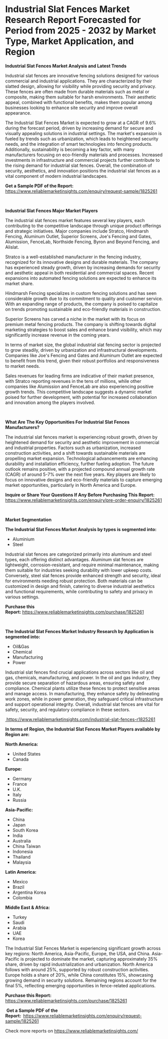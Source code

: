 <p><h1>Industrial Slat Fences Market Research Report Forecasted for Period from 2025 -  2032 by Market Type, Market Application, and Region</h1></p><p><strong>Industrial Slat Fences Market Analysis and Latest Trends</strong></p>
<p><p>Industrial slat fences are innovative fencing solutions designed for various commercial and industrial applications. They are characterized by their slatted design, allowing for visibility while providing security and privacy. These fences are often made from durable materials such as metal or composite, making them suitable for harsh environments. Their aesthetic appeal, combined with functional benefits, makes them popular among businesses looking to enhance site security and improve overall appearance.</p><p>The Industrial Slat Fences Market is expected to grow at a CAGR of 9.6% during the forecast period, driven by increasing demand for secure and visually appealing solutions in industrial settings. The market's expansion is fueled by trends such as urbanization, which leads to heightened security needs, and the integration of smart technologies into fencing products. Additionally, sustainability is becoming a key factor, with many manufacturers focusing on eco-friendly materials and processes. Increased investments in infrastructure and commercial projects further contribute to the rising demand for industrial slat fences. Overall, the combination of security, aesthetics, and innovation positions the industrial slat fences as a vital component of modern industrial landscapes.</p></p>
<p><strong>Get a Sample PDF of the Report:&nbsp;</strong> <a href="https://www.reliablemarketinsights.com/enquiry/request-sample/1825261?utm_campaign=2533&utm_medium=2&utm_source=Github&utm_content=ia&utm_term=27022025&utm_id=industrial-slat-fences">https://www.reliablemarketinsights.com/enquiry/request-sample/1825261</a></p>
<p>&nbsp;</p>
<p><strong>Industrial Slat Fences Major Market Players</strong></p>
<p><p>The industrial slat fences market features several key players, each contributing to the competitive landscape through unique product offerings and strategic initiatives. Major companies include Stratco, Hindmarsh Fencing, Aluminum Outlet, Superior Screens, Joe's Fencing and Gates, Alumission, FenceLab, Northside Fencing, Byron and Beyond Fencing, and Alislat.</p><p>Stratco is a well-established manufacturer in the fencing industry, recognized for its innovative designs and durable materials. The company has experienced steady growth, driven by increasing demands for security and aesthetic appeal in both residential and commercial spaces. Recent expansions into automated fencing solutions are expected to enhance its market share.</p><p>Hindmarsh Fencing specializes in custom fencing solutions and has seen considerable growth due to its commitment to quality and customer service. With an expanding range of products, the company is poised to capitalize on trends promoting sustainable and eco-friendly materials in construction.</p><p>Superior Screens has carved a niche in the market with its focus on premium metal fencing products. The company is shifting towards digital marketing strategies to boost sales and enhance brand visibility, which may significantly increase revenue in the coming years.</p><p>In terms of market size, the global industrial slat fencing sector is projected to grow steadily, driven by urbanization and infrastructural developments. Companies like Joe's Fencing and Gates and Aluminum Outlet are expected to benefit from this trend, given their robust portfolios and responsiveness to market needs.</p><p>Sales revenues for leading firms are indicative of their market presence, with Stratco reporting revenues in the tens of millions, while other companies like Alumission and FenceLab are also experiencing positive growth trends. This competitive landscape suggests a dynamic market poised for further development, with potential for increased collaboration and innovation among the players involved.</p></p>
<p>&nbsp;</p>
<p><strong>What Are The Key Opportunities For Industrial Slat Fences Manufacturers?</strong></p>
<p><p>The industrial slat fences market is experiencing robust growth, driven by heightened demand for security and aesthetic improvement in commercial and industrial properties. Factors such as urbanization, increased construction activities, and a shift towards sustainable materials are propelling market expansion. Technological advancements are enhancing durability and installation efficiency, further fueling adoption. The future outlook remains positive, with a projected compound annual growth rate (CAGR) of around 5-7% over the next five years. Key players are likely to focus on innovative designs and eco-friendly materials to capture emerging market opportunities, particularly in North America and Europe.</p></p>
<p><strong>Inquire or Share Your Questions If Any Before Purchasing This Report:</strong> <a href="https://www.reliablemarketinsights.com/enquiry/pre-order-enquiry/1825261?utm_campaign=2533&utm_medium=2&utm_source=Github&utm_content=ia&utm_term=27022025&utm_id=industrial-slat-fences">https://www.reliablemarketinsights.com/enquiry/pre-order-enquiry/1825261</a></p>
<p>&nbsp;</p>
<p><strong>Market Segmentation</strong></p>
<p><strong>The Industrial Slat Fences Market Analysis by types is segmented into:</strong></p>
<p><ul><li>Aluminium</li><li>Steel</li></ul></p>
<p><p>Industrial slat fences are categorized primarily into aluminum and steel types, each offering distinct advantages. Aluminum slat fences are lightweight, corrosion-resistant, and require minimal maintenance, making them suitable for industries seeking durability with lower upkeep costs. Conversely, steel slat fences provide enhanced strength and security, ideal for environments needing robust protection. Both materials can be customized in design and finish, catering to diverse industrial aesthetics and functional requirements, while contributing to safety and privacy in various settings.</p></p>
<p><strong>Purchase this Report:&nbsp;</strong><a href="https://www.reliablemarketinsights.com/purchase/1825261?utm_campaign=2533&utm_medium=2&utm_source=Github&utm_content=ia&utm_term=27022025&utm_id=industrial-slat-fences">https://www.reliablemarketinsights.com/purchase/1825261</a></p>
<p>&nbsp;</p>
<p><strong>The Industrial Slat Fences Market Industry Research by Application is segmented into:</strong></p>
<p><ul><li>Oil&Gas</li><li>Chemical</li><li>Manufacturing</li><li>Power</li></ul></p>
<p><p>Industrial slat fences find crucial applications across sectors like oil and gas, chemicals, manufacturing, and power. In the oil and gas industry, they provide secure separation of hazardous areas, ensuring safety and compliance. Chemical plants utilize these fences to protect sensitive areas and manage access. In manufacturing, they enhance safety by delineating work zones, while in power generation, they safeguard critical infrastructure and support operational integrity. Overall, industrial slat fences are vital for safety, security, and regulatory compliance in these sectors.</p></p>
<p><a href="https://www.reliablemarketinsights.com/industrial-slat-fences-r1825261?utm_campaign=2533&utm_medium=2&utm_source=Github&utm_content=ia&utm_term=27022025&utm_id=industrial-slat-fences">&nbsp;https://www.reliablemarketinsights.com/industrial-slat-fences-r1825261</a></p>
<p><strong>In terms of Region, the Industrial Slat Fences Market Players available by Region are:</strong></p>
<p>
    <p> <strong> North America: </strong>
        <ul>
            <li>United States</li>
            <li>Canada</li>
        </ul>
        </p> 
    <p> <strong> Europe: </strong>
        <ul>
            <li>Germany</li>
            <li>France</li>
            <li>U.K.</li>
            <li>Italy</li>
            <li>Russia</li>
        </ul>
        </p> 
    <p> <strong> Asia-Pacific: </strong>
        <ul>
            <li>China</li>
            <li>Japan</li>
            <li>South Korea</li>
            <li>India</li>
            <li>Australia</li>
            <li>China Taiwan</li>
            <li>Indonesia</li>
            <li>Thailand</li>
            <li>Malaysia</li>
        </ul>
        </p> 
    <p> <strong> Latin America: </strong>
        <ul>
            <li>Mexico</li>
            <li>Brazil</li>
            <li>Argentina Korea</li>
            <li>Colombia</li>
        </ul>
        </p> 
    <p> <strong> Middle East & Africa: </strong>
        <ul>
            <li>Turkey</li>
            <li>Saudi</li>
            <li>Arabia</li>
            <li>UAE</li>
            <li>Korea</li>
        </ul>
    </p>
    </p>
<p><p>The Industrial Slat Fences Market is experiencing significant growth across key regions: North America, Asia-Pacific, Europe, the USA, and China. Asia-Pacific is projected to dominate the market, capturing approximately 35% share, driven by rapid industrialization and urbanization. North America follows with around 25%, supported by robust construction activities. Europe holds a share of 20%, while China constitutes 15%, showcasing growing demand in security solutions. Remaining regions account for the final 5%, reflecting emerging opportunities in fence-related applications.</p></p>
<p><strong>Purchase this Report: </strong><a href="https://www.reliablemarketinsights.com/purchase/1825261?utm_campaign=2533&utm_medium=2&utm_source=Github&utm_content=ia&utm_term=27022025&utm_id=industrial-slat-fences">https://www.reliablemarketinsights.com/purchase/1825261</a></p>
<p>&nbsp;<strong>Get a Sample PDF of the Report:&nbsp;&nbsp;</strong><a href="https://www.reliablemarketinsights.com/enquiry/request-sample/1825261?utm_campaign=2533&utm_medium=2&utm_source=Github&utm_content=ia&utm_term=27022025&utm_id=industrial-slat-fences">https://www.reliablemarketinsights.com/enquiry/request-sample/1825261</a></p>
<p><strong></strong></p>
<p>Check more reports on <a href="https://www.reliablemarketinsights.com/?utm_campaign=2533&utm_medium=2&utm_source=Github&utm_content=ia&utm_term=27022025&utm_id=industrial-slat-fences">https://www.reliablemarketinsights.com/</a></p>